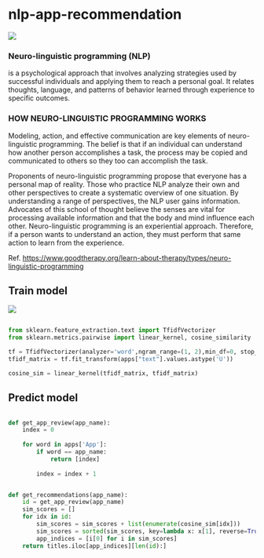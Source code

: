 # nlp-app-recommendation

![](https://i.ibb.co/LNmnk58/1-h-Dq-C5-H28uy-S3-Ic8m-Bm-Sul-Q.png)

### Neuro-linguistic programming (NLP) 

is a psychological approach that involves analyzing strategies used by successful individuals and applying them to reach a personal goal. It relates thoughts, language, and patterns of behavior learned through experience to specific outcomes. 

### HOW NEURO-LINGUISTIC PROGRAMMING WORKS

Modeling, action, and effective communication are key elements of neuro-linguistic programming. The belief is that if an individual can understand how another person accomplishes a task, the process may be copied and communicated to others so they too can accomplish the task. 

Proponents of neuro-linguistic programming propose that everyone has a personal map of reality. Those who practice NLP analyze their own and other perspectives to create a systematic overview of one situation. By understanding a range of perspectives, the NLP user gains information. Advocates of this school of thought believe the senses are vital for processing available information and that the body and mind influence each other. Neuro-linguistic programming is an experiential approach. Therefore, if a person wants to understand an action, they must perform that same action to learn from the experience.

Ref. https://www.goodtherapy.org/learn-about-therapy/types/neuro-linguistic-programming

## Train model

![](https://i.ibb.co/KXY6D4k/NLP.jpg)

```python

from sklearn.feature_extraction.text import TfidfVectorizer
from sklearn.metrics.pairwise import linear_kernel, cosine_similarity

tf = TfidfVectorizer(analyzer='word',ngram_range=(1, 2),min_df=0, stop_words='english')
tfidf_matrix = tf.fit_transform(apps["text"].values.astype('U'))

cosine_sim = linear_kernel(tfidf_matrix, tfidf_matrix)

```
## Predict model

```python 

def get_app_review(app_name):
    index = 0
    
    for word in apps['App']:
        if word == app_name:
            return [index]
        
        index = index + 1


def get_recommendations(app_name):
    id = get_app_review(app_name)
    sim_scores = []
    for idx in id:
        sim_scores = sim_scores + list(enumerate(cosine_sim[idx]))
        sim_scores = sorted(sim_scores, key=lambda x: x[1], reverse=True)
        app_indices = [i[0] for i in sim_scores]
    return titles.iloc[app_indices][len(id):]

```

